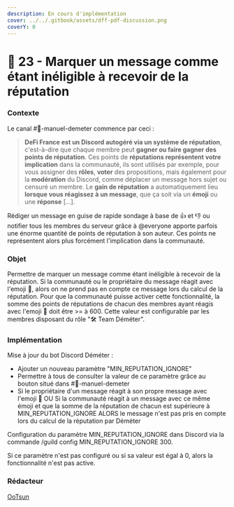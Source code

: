 ```yaml
---
description: En cours d'implémentation
cover: ../../.gitbook/assets/dff-pdf-discussion.png
coverY: 0
---
```


# 📜 23 - Marquer un message comme étant inéligible à recevoir de la réputation

### Contexte

Le canal #📕-manuel-demeter commence par ceci :

> **DeFi France est un Discord autogéré via un système de réputation**, c'est-à-dire que chaque membre peut **gagner ou faire gagner des points de réputation**. Ces points de **réputations représentent votre implication** dans la communauté, ils sont utilisés par exemple, pour vous assigner des **rôles**, **voter** des propositions, mais également pour la **modération** du Discord, comme déplacer un message hors sujet ou censuré un membre. Le **gain de réputation** a automatiquement lieu **lorsque vous réagissez à un message**, que ça soit via un **émoji** ou une **réponse** \[...].

Rédiger un message en guise de rapide sondage à base de :thumbsup: et :thumbsdown: ou notifier tous les membres du serveur grâce à @everyone apporte parfois une énorme quantité de points de réputation à son auteur. Ces points ne représentent alors plus forcément l'implication dans la communauté.

### Objet

Permettre de marquer un message comme étant inéligible à recevoir de la réputation. Si la communauté ou le propriétaire du message réagit avec l'emoji 🙈, alors on ne prend pas en compte ce message lors du calcul de la réputation. Pour que la communauté puisse activer cette fonctionnalité, la somme des points de réputations de chacun des membres ayant réagis avec l'emoji 🙈 doit être >= à 600. Cette valeur est configurable par les membres disposant du rôle "🛠 Team Déméter".

### Implémentation

Mise à jour du bot Discord Déméter :

* Ajouter un nouveau paramètre "MIN\_REPUTATION\_IGNORE"
* Permettre à tous de consulter la valeur de ce paramètre grâce au bouton situé dans #📕-manuel-demeter
* Si le propriétaire d'un message réagit à son propre message avec l'emoji 🙈 OU Si la communauté réagit à un message avec ce même émoji et que la somme de la réputation de chacun est supérieure à MIN\_REPUTATION\_IGNORE ALORS le message n'est pas pris en compte lors du calcul de la réputation par Déméter

Configuration du paramètre MIN\_REPUTATION\_IGNORE dans Discord via la commande /guild config MIN\_REPUTATION\_IGNORE 300.

Si ce paramètre n'est pas configuré ou si sa valeur est égal à 0, alors la fonctionnalité n'est pas active.

### Rédacteur

[OoTsun](https://app.gitbook.com/u/7X8PEdE3ERU9ob8UNY8rAUwz4073 "mention")
